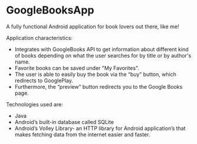 # GoogleBooksApp

A fully functional Android application for book lovers out there, like me!

Application characteristics:
 - Integrates with GoogleBooks API to get information about different kind of books depending on what the user searches for by title or by author's name. 
 - Favorite books can be saved under "My Favorites".
 - The user is able to easily buy the book via the “buy” button, which redirects to GooglePlay. 
 - Furthermore, the “preview” button redirects you to the Google Books page. 

Technologies used are: 
 - Java
 - Android’s built-in database called SQLite
 - Android’s Volley Library- an HTTP library for Android application’s that makes fetching data from the internet easier and faster.

